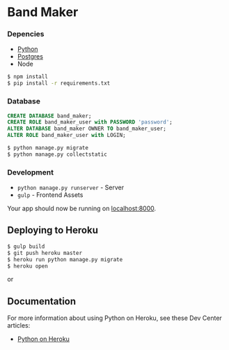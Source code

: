 # Band Maker

### Depencies

* [Python](http://install.python-guide.org)
* [Postgres](https://devcenter.heroku.com/articles/heroku-postgresql#local-setup)
* Node

```sh
$ npm install
$ pip install -r requirements.txt
```

### Database

```sql
CREATE DATABASE band_maker;
CREATE ROLE band_maker_user with PASSWORD 'password';
ALTER DATABASE band_maker OWNER TO band_maker_user;
ALTER ROLE band_maker_user with LOGIN;
```

```sh
$ python manage.py migrate
$ python manage.py collectstatic
```

### Development

* `python manage.py runserver` - Server
* `gulp` - Frontend Assets

Your app should now be running on [localhost:8000](http://localhost:8000/).

## Deploying to Heroku

```sh
$ gulp build
$ git push heroku master
$ heroku run python manage.py migrate
$ heroku open
```
or

## Documentation

For more information about using Python on Heroku, see these Dev Center articles:

- [Python on Heroku](https://devcenter.heroku.com/categories/python)
